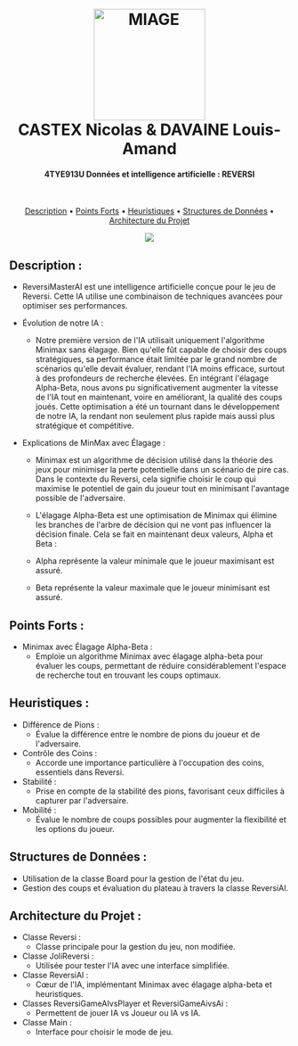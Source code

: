 
<h1 align="center">
  <br>
 <img src="http://www.miage.fr/wp-content/uploads/2020/02/MIAGE_LOGO-SEUL_COULEURS.png" alt="MIAGE" width="200">
    <br>
  CASTEX Nicolas & DAVAINE Louis-Amand
    <br>
</h1>

<h4 align="center">4TYE913U Données et intelligence artificielle :  REVERSI</h4>
  <br>

<p align="center">
  <a href="#key-features">Description</a> •
  <a href="#download">Points Forts</a> •
  <a href="#credits">Heuristiques</a> •
  <a href="#related">Structures de Données</a> •
  <a href="#license">Architecture du Projet</a>
</p>

<p align="center">
<img src="https://th.bing.com/th/id/R.5ac3f08cbe0822ac9d2db9993ae5801c?rik=L5gatnBOtzD%2f2A&riu=http%3a%2f%2fwww.bbcmicro.co.uk%2fgameimg%2fscreenshots%2f2648%2fDisc117-Reversi.jpg&ehk=d3Z3%2b9W9j7TZT6v10NLOGN2%2b%2ftIlmMUWZCr6jB2P%2byM%3d&risl=&pid=ImgRaw&r=0"></img>
</p>


## Description :

* ReversiMasterAI est une intelligence artificielle conçue pour le jeu de Reversi. Cette IA utilise une combinaison de techniques avancées pour optimiser ses performances.

* Évolution de notre IA :

  - Notre première version de l'IA utilisait uniquement l'algorithme Minimax sans élagage. Bien qu'elle fût capable de choisir des coups stratégiques, sa performance était limitée par le grand nombre de scénarios qu'elle devait évaluer, rendant l'IA moins efficace, surtout à des profondeurs de recherche élevées. En intégrant l'élagage Alpha-Beta, nous avons pu significativement augmenter la vitesse de l'IA tout en maintenant, voire en améliorant, la qualité des coups joués. Cette optimisation a été un tournant dans le développement de notre IA, la rendant non seulement plus rapide mais aussi plus stratégique et compétitive.

* Explications de MinMax avec Élagage :
  - Minimax est un algorithme de décision utilisé dans la théorie des jeux pour minimiser la perte potentielle dans un scénario de pire cas. Dans le contexte du Reversi, cela signifie choisir le coup qui maximise le potentiel de gain du joueur tout en minimisant l'avantage possible de l'adversaire.

  - L'élagage Alpha-Beta est une optimisation de Minimax qui élimine les branches de l'arbre de décision qui ne vont pas influencer la décision finale. Cela se fait en maintenant deux valeurs, Alpha et Beta :

  - Alpha représente la valeur minimale que le joueur maximisant est assuré.
  - Beta représente la valeur maximale que le joueur minimisant est assuré.
## Points Forts :

* Minimax avec Élagage Alpha-Beta :
  - Emploie un algorithme Minimax avec élagage alpha-beta pour évaluer les coups, permettant de réduire considérablement l'espace de recherche tout en trouvant les coups optimaux.

## Heuristiques :
* Différence de Pions :
  - Évalue la différence entre le nombre de pions du joueur et de l'adversaire.
* Contrôle des Coins :
  - Accorde une importance particulière à l'occupation des coins, essentiels dans Reversi.
* Stabilité :
  - Prise en compte de la stabilité des pions, favorisant ceux difficiles à capturer par l'adversaire.
* Mobilité :
  - Évalue le nombre de coups possibles pour augmenter la flexibilité et les options du joueur.
  
## Structures de Données :
* Utilisation de la classe Board pour la gestion de l'état du jeu.
* Gestion des coups et évaluation du plateau à travers la classe ReversiAI.

## Architecture du Projet :
* Classe Reversi :
  - Classe principale pour la gestion du jeu, non modifiée.
* Classe JoliReversi :
  - Utilisée pour tester l'IA avec une interface simplifiée.
* Classe ReversiAI :
  - Cœur de l'IA, implémentant Minimax avec élagage alpha-beta et heuristiques.
* Classes ReversiGameAIvsPlayer et ReversiGameAivsAi :
  - Permettent de jouer IA vs Joueur ou IA vs IA.
* Classe Main :
  - Interface pour choisir le mode de jeu.

